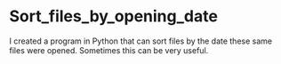 # Sort_files_by_opening_date
I created a program in Python that can sort files by the date these same files were opened. Sometimes this can be very useful.
